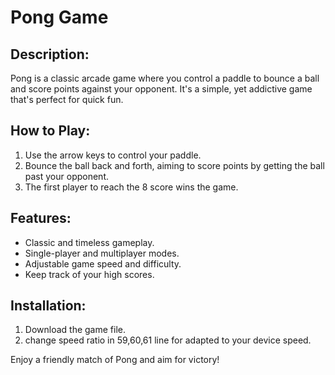 # Pong Game

## Description:
Pong is a classic arcade game where you control a paddle to bounce a ball and score points against your opponent. It's a simple, yet addictive game that's perfect for quick fun.

## How to Play:
1. Use the arrow keys to control your paddle.
2. Bounce the ball back and forth, aiming to score points by getting the ball past your opponent.
3. The first player to reach the 8 score wins the game.

## Features:
- Classic and timeless gameplay.
- Single-player and multiplayer modes.
- Adjustable game speed and difficulty.
- Keep track of your high scores.

## Installation:
1. Download the game file.
2. change speed ratio in 59,60,61 line for adapted to your device speed.

Enjoy a friendly match of Pong and aim for victory!
